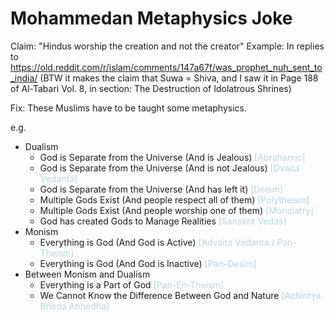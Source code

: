 # Mohammedan Metaphysics Joke

Claim: "Hindus worship the creation and not the creator"
Example: In replies to https://old.reddit.com/r/islam/comments/147a67f/was_prophet_nuh_sent_to_india/ (BTW it makes the claim that Suwa = Shiva, and I saw it in Page 188 of Al-Tabari Vol. 8, in section: The Destruction of Idolatrous Shrines)

Fix: These Muslims have to be taught some metaphysics.

e.g.
- Dualism
	- God is Separate from the Universe (And is Jealous) <span style="color:lightblue">[Abrahamic]</span>
	- God is Separate from the Universe (And is not Jealous) <span style="color:lightblue">[Dvaita Vedanta]</span>
	- God is Separate from the Universe (And has left it) <span style="color:lightblue">[Deism]</span>
	- Multiple Gods Exist (And people respect all of them) <span style="color:lightblue">[Polytheism]</span>
	- Multiple Gods Exist (And people worship one of them) <span style="color:lightblue">[Monolatry]</span>
	- God has created Gods to Manage Realities <span style="color:lightblue">[Sanskrit Vedas]</span>
- Monism
	- Everything is God (And God is Active) <span style="color:lightblue">[Advaita Vedanta / Pan-Theism]</span>
	- Everything is God (And God is Inactive) <span style="color:lightblue">[Pan-Desim]</span>
- Between Monism and Dualism
	- Everything is a Part of God <span style="color:lightblue">[Pan-En-Theism]</span>
	- We Cannot Know the Difference Between God and Nature <span style="color:lightblue">[Achintya Bheda Abhedha]</span>
